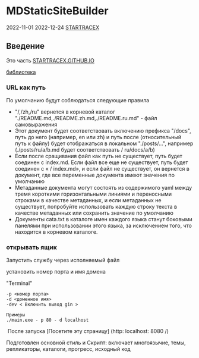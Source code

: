 # MDStaticSiteBuilder

2022-11-01
2022-12-24
[STARTRACEX](https://github.com/STARTRACEX/MDStaticSiteBuilder)

## Введение

Это часть [STARTRACEX.GITHUB.IO](https://startracex.github.io/)

[библиотека](https://github.com/STARTRACEX/MDStaticSiteBuilder)

### URL как путь

По умолчанию будут соблюдаться следующие правила

- "/,/zh,/ru" вернется в корневой каталог "./README.md,./README.zh.md,./README.ru.md" - файл самовыражения
- Этот документ будет соответствовать включению префикса "/docs", путь до него (например, en или zh) и путь после (относительный путь к файлу) будет отображаться в локальном "./posts/...", например (./posts/ru/a/b.md будет соответствовать / ru/docs/a/b)
- Если после сращивания файл как путь не существует, путь будет соединен с index.md.  Если файл все еще не существует, путь будет соединен с « / index.md», и если файл не существует, он вернется в документ, где все переменные документа имеют значения по умолчанию
- Метаданные документа могут состоять из содержимого yaml между тремя короткими горизонтальными линиями и переносными строками в качестве метаданных, и если метаданных не существует, попробуйте использовать каждую строку текста в качестве метаданных или сохранить значение по умолчанию
- Документы cata.txt в каталоге имен каждого языка станут боковыми панелями при использовании этого языка, за исключением того, что находится в корневом каталоге.

### открывать ящик

Запустить службу через исполняемый файл

установить номер порта и имя домена

"Terminal"

```terminal
-p <номер порта>
-d <доменное имя>
-dev < Включить вывод gin > 

Примеры 
./main.exe - p 80 - d localhost
```

 После запуска [Посетите эту страницу] (http: localhost: 8080 /)

Подготовлен основной стиль и Скрипт:
включает многоязычие, темы, репликаторы, каталоги, прогресс, исходный код
